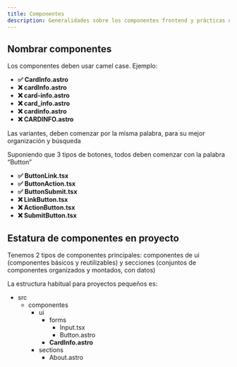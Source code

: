 ```yaml
---
title: Componentes
description: Generalidades sobre los componentes frontend y prácticas del equipo de desarrollo
---
```


## Nombrar componentes

Los componentes deben usar camel case. Ejemplo:

* **✅ CardInfo.astro**
* **❌ cardInfo.astro**
* **❌ card-info.astro**
* **❌ card_info.astro**
* **❌ cardinfo.astro**
* **❌ CARDINFO.astro**

Las variantes, deben comenzar por la misma palabra, para su mejor organización y búsqueda

Suponiendo que 3 tipos de botones, todos deben comenzar con la palabra “Button”

* **✅ ButtonLink.tsx**
* **✅ ButtonAction.tsx**
* **✅ ButtonSubmit.tsx**
* **❌ LinkButton.tsx**
* **❌ ActionButton.tsx**
* **❌ SubmitButton.tsx**

## Estatura de componentes en proyecto

Tenemos 2 tipos de componentes principales: componentes de ui (componentes básicos y reutilizables) y secciones (conjuntos de componentes organizados y montados, con datos)

La estructura habitual para proyectos pequeños es:

- src
    - componentes
        - ui
            - forms
                - Input.tsx
                - Button.astro
            - **CardInfo.astro**
        - sections
            - About.astro